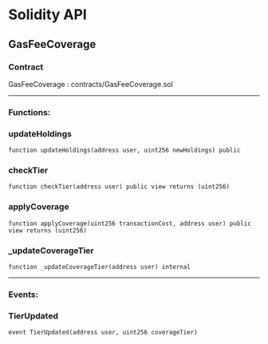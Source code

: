 # Solidity API

## GasFeeCoverage

### Contract
GasFeeCoverage : contracts/GasFeeCoverage.sol

 --- 
### Functions:
### updateHoldings

```solidity
function updateHoldings(address user, uint256 newHoldings) public
```

### checkTier

```solidity
function checkTier(address user) public view returns (uint256)
```

### applyCoverage

```solidity
function applyCoverage(uint256 transactionCost, address user) public view returns (uint256)
```

### _updateCoverageTier

```solidity
function _updateCoverageTier(address user) internal
```

 --- 
### Events:
### TierUpdated

```solidity
event TierUpdated(address user, uint256 coverageTier)
```

